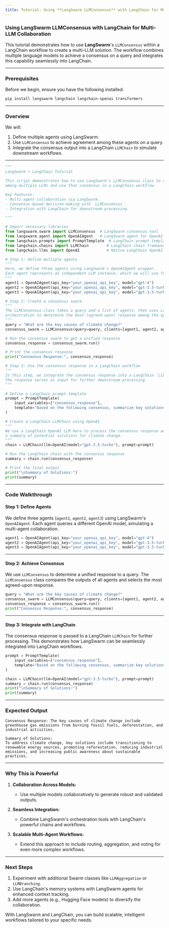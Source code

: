 ```yaml
---
title: Tutorial: Using **LangSwarm LLMConsensus** with LangChain for Multi-LLM Collaboration
---
```


### Using **LangSwarm LLMConsensus** with LangChain for Multi-LLM Collaboration

This tutorial demonstrates how to use **LangSwarm**'s `LLMConsensus` within a LangChain workflow to create a multi-LLM solution. The workflow combines multiple language models to achieve a consensus on a query and integrates this capability seamlessly into LangChain.

---

### **Prerequisites**

Before we begin, ensure you have the following installed:

```bash
pip install langswarm langchain langchain-openai transformers
```

---

### **Overview**

We will:
1. Define multiple agents using LangSwarm.
2. Use `LLMConsensus` to achieve agreement among these agents on a query.
3. Integrate the consensus output into a LangChain `LLMChain` to simulate downstream workflows.

---

```python
"""
LangSwarm + LangChain Tutorial

This script demonstrates how to use LangSwarm's LLMConsensus class to reach consensus
among multiple LLMs and use that consensus in a LangChain workflow.

Key Features:
- Multi-agent collaboration via LangSwarm.
- Consensus-based decision-making with `LLMConsensus`.
- Integration with LangChain for downstream processing.

"""

# Import necessary libraries
from langswarm.swarm import LLMConsensus  # LangSwarm consensus tool
from langswarm.agent import OpenAIAgent   # LangSwarm agent for OpenAI
from langchain.prompts import PromptTemplate  # LangChain prompt templates
from langchain.chains import LLMChain        # LangChain chain framework
from langchain.llms import OpenAI            # Native LangChain OpenAI LLM

# Step 1: Define multiple agents
"""
Here, we define three agents using LangSwarm's OpenAIAgent wrapper.
Each agent represents an independent LLM instance, which we will use for collaboration.
"""
agent1 = OpenAIAgent(api_key="your_openai_api_key", model="gpt-4")
agent2 = OpenAIAgent(api_key="your_openai_api_key", model="gpt-3.5-turbo")
agent3 = OpenAIAgent(api_key="your_openai_api_key", model="gpt-3.5-turbo-instruct")

# Step 2: Create a consensus swarm
"""
The LLMConsensus class takes a query and a list of agents, then uses LangSwarm's
orchestration to determine the best (agreed-upon) response among the agents.
"""
query = "What are the key causes of climate change?"
consensus_swarm = LLMConsensus(query=query, clients=[agent1, agent2, agent3])

# Run the consensus swarm to get a unified response
consensus_response = consensus_swarm.run()

# Print the consensus response
print("Consensus Response:", consensus_response)

# Step 3: Use the consensus response in a LangChain workflow
"""
In this step, we integrate the consensus response into a LangChain `LLMChain`.
The response serves as input for further downstream processing.
"""

# Define a LangChain prompt template
prompt = PromptTemplate(
    input_variables=["consensus_response"],
    template="Based on the following consensus, summarize key solutions:\n\n{consensus_response}"
)

# Create a LangChain LLMChain using OpenAI
"""
We use a LangChain OpenAI LLM here to process the consensus response and generate
a summary of potential solutions for climate change.
"""
chain = LLMChain(llm=OpenAI(model="gpt-3.5-turbo"), prompt=prompt)

# Run the LangChain chain with the consensus response
summary = chain.run(consensus_response)

# Print the final output
print("\nSummary of Solutions:")
print(summary)
```

---

### **Code Walkthrough**

#### **Step 1: Define Agents**
We define three agents (`agent1`, `agent2`, `agent3`) using LangSwarm's `OpenAIAgent`. Each agent queries a different OpenAI model, simulating a multi-agent collaboration.

```python
agent1 = OpenAIAgent(api_key="your_openai_api_key", model="gpt-4")
agent2 = OpenAIAgent(api_key="your_openai_api_key", model="gpt-3.5-turbo")
agent3 = OpenAIAgent(api_key="your_openai_api_key", model="gpt-3.5-turbo-instruct")
```

---

#### **Step 2: Achieve Consensus**
We use `LLMConsensus` to determine a unified response to a query. The `LLMConsensus` class compares the outputs of all agents and selects the most agreed-upon response.

```python
query = "What are the key causes of climate change?"
consensus_swarm = LLMConsensus(query=query, clients=[agent1, agent2, agent3])
consensus_response = consensus_swarm.run()
print("Consensus Response:", consensus_response)
```

---

#### **Step 3: Integrate with LangChain**
The consensus response is passed to a LangChain `LLMChain` for further processing. This demonstrates how LangSwarm can be seamlessly integrated into LangChain workflows.

```python
prompt = PromptTemplate(
    input_variables=["consensus_response"],
    template="Based on the following consensus, summarize key solutions:\n\n{consensus_response}"
)

chain = LLMChain(llm=OpenAI(model="gpt-3.5-turbo"), prompt=prompt)
summary = chain.run(consensus_response)
print("\nSummary of Solutions:")
print(summary)
```

---

### **Expected Output**

```plaintext
Consensus Response: The key causes of climate change include greenhouse gas emissions from burning fossil fuels, deforestation, and industrial activities.

Summary of Solutions:
To address climate change, key solutions include transitioning to renewable energy sources, promoting reforestation, reducing industrial emissions, and increasing public awareness about sustainable practices.
```

---

### **Why This is Powerful**

1. **Collaboration Across Models:**
   - Use multiple models collaboratively to generate robust and validated outputs.
   
2. **Seamless Integration:**
   - Combine LangSwarm's orchestration tools with LangChain's powerful chains and workflows.

3. **Scalable Multi-Agent Workflows:**
   - Extend this approach to include routing, aggregation, and voting for even more complex workflows.

---

### **Next Steps**
1. Experiment with additional Swarm classes like `LLMAggregation` or `LLMBranching`.
2. Use LangChain's memory systems with LangSwarm agents for enhanced context tracking.
3. Add more agents (e.g., Hugging Face models) to diversify the collaboration.

With LangSwarm and LangChain, you can build scalable, intelligent workflows tailored to your specific needs.
